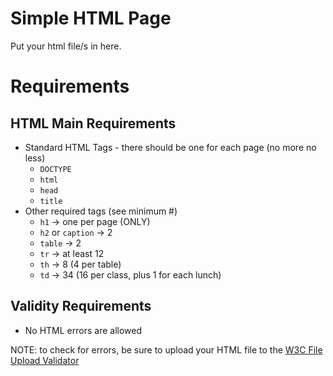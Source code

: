 # Simple HTML Page
Put your html file/s in here.

# Requirements
## HTML Main Requirements
* Standard HTML Tags - there should be one for each page (no more no less)
    - `DOCTYPE`
    - `html`
    - `head`
    - `title`
* Other required tags (see minimum #)
    - `h1` -> one per page (ONLY)
    - `h2` or `caption` -> 2
    - `table` -> 2
    - `tr` -> at least 12
    - `th` -> 8 (4 per table)
    - `td` -> 34 (16 per class, plus 1 for each lunch)


## Validity Requirements
* No HTML errors are allowed

NOTE: to check for errors, be sure to upload your HTML file to the [W3C File Upload Validator](https://validator.w3.org/#validate_by_upload)
